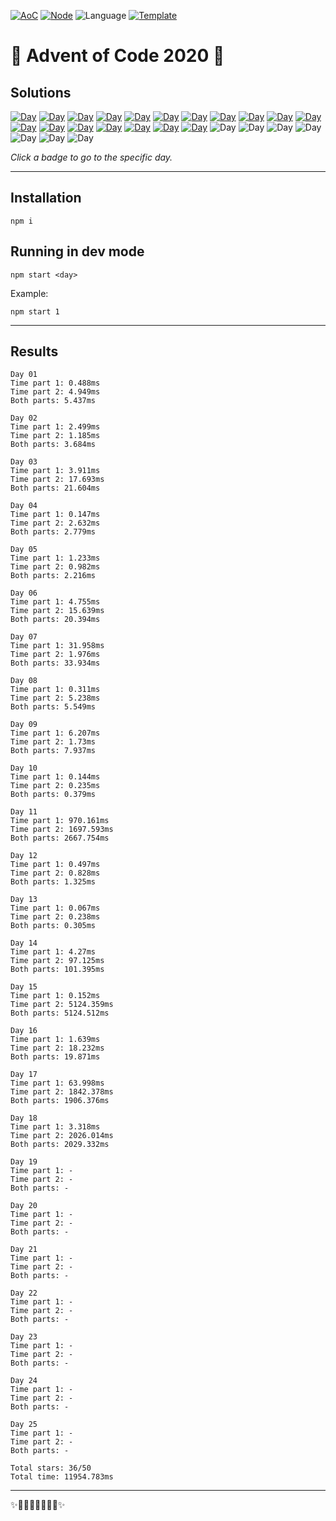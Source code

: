 <!-- Entries between SOLUTIONS and RESULTS tags are auto-generated -->

[![AoC](https://badgen.net/badge/AoC/2020/blue)](https://adventofcode.com/2020)
[![Node](https://badgen.net/badge/Node/v16.13.0+/blue)](https://nodejs.org/en/download/)
![Language](https://badgen.net/badge/Language/TypeScript/blue)
[![Template](https://badgen.net/badge/Template/aocrunner/blue)](https://github.com/caderek/aocrunner)

# 🎄 Advent of Code 2020 🎄

## Solutions

<!--SOLUTIONS-->

[![Day](https://badgen.net/badge/01/%E2%98%85%E2%98%85/green)](src/day01)
[![Day](https://badgen.net/badge/02/%E2%98%85%E2%98%85/green)](src/day02)
[![Day](https://badgen.net/badge/03/%E2%98%85%E2%98%85/green)](src/day03)
[![Day](https://badgen.net/badge/04/%E2%98%85%E2%98%85/green)](src/day04)
[![Day](https://badgen.net/badge/05/%E2%98%85%E2%98%85/green)](src/day05)
[![Day](https://badgen.net/badge/06/%E2%98%85%E2%98%85/green)](src/day06)
[![Day](https://badgen.net/badge/07/%E2%98%85%E2%98%85/green)](src/day07)
[![Day](https://badgen.net/badge/08/%E2%98%85%E2%98%85/green)](src/day08)
[![Day](https://badgen.net/badge/09/%E2%98%85%E2%98%85/green)](src/day09)
[![Day](https://badgen.net/badge/10/%E2%98%85%E2%98%85/green)](src/day10)
[![Day](https://badgen.net/badge/11/%E2%98%85%E2%98%85/green)](src/day11)
[![Day](https://badgen.net/badge/12/%E2%98%85%E2%98%85/green)](src/day12)
[![Day](https://badgen.net/badge/13/%E2%98%85%E2%98%85/green)](src/day13)
[![Day](https://badgen.net/badge/14/%E2%98%85%E2%98%85/green)](src/day14)
[![Day](https://badgen.net/badge/15/%E2%98%85%E2%98%85/green)](src/day15)
[![Day](https://badgen.net/badge/16/%E2%98%85%E2%98%85/green)](src/day16)
[![Day](https://badgen.net/badge/17/%E2%98%85%E2%98%85/green)](src/day17)
[![Day](https://badgen.net/badge/18/%E2%98%85%E2%98%85/green)](src/day18)
![Day](https://badgen.net/badge/19/%E2%98%86%E2%98%86/gray)
![Day](https://badgen.net/badge/20/%E2%98%86%E2%98%86/gray)
![Day](https://badgen.net/badge/21/%E2%98%86%E2%98%86/gray)
![Day](https://badgen.net/badge/22/%E2%98%86%E2%98%86/gray)
![Day](https://badgen.net/badge/23/%E2%98%86%E2%98%86/gray)
![Day](https://badgen.net/badge/24/%E2%98%86%E2%98%86/gray)
![Day](https://badgen.net/badge/25/%E2%98%86%E2%98%86/gray)

<!--/SOLUTIONS-->

_Click a badge to go to the specific day._

---

## Installation

```
npm i
```

## Running in dev mode

```
npm start <day>
```

Example:

```
npm start 1
```

---

## Results

<!--RESULTS-->

```
Day 01
Time part 1: 0.488ms
Time part 2: 4.949ms
Both parts: 5.437ms
```

```
Day 02
Time part 1: 2.499ms
Time part 2: 1.185ms
Both parts: 3.684ms
```

```
Day 03
Time part 1: 3.911ms
Time part 2: 17.693ms
Both parts: 21.604ms
```

```
Day 04
Time part 1: 0.147ms
Time part 2: 2.632ms
Both parts: 2.779ms
```

```
Day 05
Time part 1: 1.233ms
Time part 2: 0.982ms
Both parts: 2.216ms
```

```
Day 06
Time part 1: 4.755ms
Time part 2: 15.639ms
Both parts: 20.394ms
```

```
Day 07
Time part 1: 31.958ms
Time part 2: 1.976ms
Both parts: 33.934ms
```

```
Day 08
Time part 1: 0.311ms
Time part 2: 5.238ms
Both parts: 5.549ms
```

```
Day 09
Time part 1: 6.207ms
Time part 2: 1.73ms
Both parts: 7.937ms
```

```
Day 10
Time part 1: 0.144ms
Time part 2: 0.235ms
Both parts: 0.379ms
```

```
Day 11
Time part 1: 970.161ms
Time part 2: 1697.593ms
Both parts: 2667.754ms
```

```
Day 12
Time part 1: 0.497ms
Time part 2: 0.828ms
Both parts: 1.325ms
```

```
Day 13
Time part 1: 0.067ms
Time part 2: 0.238ms
Both parts: 0.305ms
```

```
Day 14
Time part 1: 4.27ms
Time part 2: 97.125ms
Both parts: 101.395ms
```

```
Day 15
Time part 1: 0.152ms
Time part 2: 5124.359ms
Both parts: 5124.512ms
```

```
Day 16
Time part 1: 1.639ms
Time part 2: 18.232ms
Both parts: 19.871ms
```

```
Day 17
Time part 1: 63.998ms
Time part 2: 1842.378ms
Both parts: 1906.376ms
```

```
Day 18
Time part 1: 3.318ms
Time part 2: 2026.014ms
Both parts: 2029.332ms
```

```
Day 19
Time part 1: -
Time part 2: -
Both parts: -
```

```
Day 20
Time part 1: -
Time part 2: -
Both parts: -
```

```
Day 21
Time part 1: -
Time part 2: -
Both parts: -
```

```
Day 22
Time part 1: -
Time part 2: -
Both parts: -
```

```
Day 23
Time part 1: -
Time part 2: -
Both parts: -
```

```
Day 24
Time part 1: -
Time part 2: -
Both parts: -
```

```
Day 25
Time part 1: -
Time part 2: -
Both parts: -
```

```
Total stars: 36/50
Total time: 11954.783ms
```

<!--/RESULTS-->

---

✨🎄🎁🎄🎅🎄🎁🎄✨